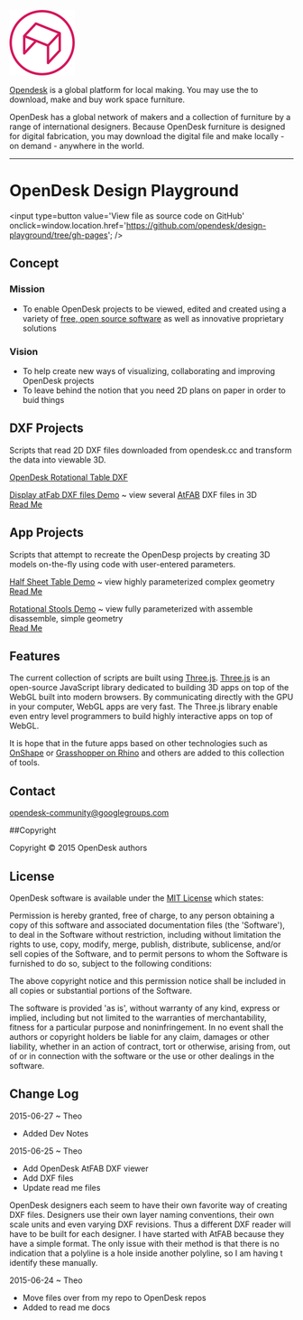 ![]( ./images/opendesk-logo.png )

[Opendesk]( https://www.opendesk.cc/ ) is a global platform for local making. You may use the to download, make and buy work space furniture.

OpenDesk has a global network of makers and a collection of furniture by a range of international designers. 
Because OpenDesk furniture is designed for digital fabrication, you may download the digital file and make locally - on demand - anywhere in the world.
***

OpenDesk Design Playground
===
<span style=display:none; >[View as web page]( http://opendesk.github.io/design-playground "View file as a web page." ) </span>
<input type=button value='View file as source code on GitHub' onclick=window.location.href='https://github.com/opendesk/design-playground/tree/gh-pages'; />
## Concept

### Mission  
<!-- a statement of a rationale, applicable now as well as in the future -->

* To enable OpenDesk projects to be viewed, edited and created using a variety of [free, open source software]( https://en.wikipedia.org/wiki/Free_and_open-source_software ) as well as innovative proprietary solutions

### Vision  
<!--  a descriptive picture of a desired future state -->

* To help create new ways of visualizing, collaborating and improving OpenDesk projects 
* To leave behind the notion that you need 2D plans on paper in order to buid things

## DXF Projects
Scripts that read 2D DXF files downloaded from opendesk.cc and transform the data into viewable 3D.

[OpenDesk Rotational Table DXF]( http://opendesk.github.io/design-playground/opendesk-rotational-table/opendesk-rotational-table-dxf-r1.html )


[Display atFab DXF files Demo]( http://opendesk.github.io/design-playground/display-atfab-dxf/latest/ ) ~ view several [AtFAB]( https://www.opendesk.cc/atfab ) DXF files in 3D  
[Read Me]( http://opendesk.github.io/design-playground/display-atfab-dxf/ )

## App Projects
Scripts that attempt to recreate the OpenDesp projects by creating 3D models on-the-fly using code with user-entered parameters.

[Half Sheet Table Demo]( http://opendesk.github.io/design-playground/opendesk-half-sheet-table/latest/ ) ~ view highly parameterized complex geometry  
[Read Me]( http://opendesk.github.io/design-playground/opendesk-half-sheet-table/ )

[Rotational Stools Demo]( http://opendesk.github.io/design-playground/opendesk-rotational-stools/latest/ ) ~ view fully parameterized with assemble disassemble, simple geometry  
[Read Me]( http://opendesk.github.io/design-playground/opendesk-rotational-stools/ )

## Features

The current collection of scripts are built using [Three.js]( http://threejs.org/ ). [Three.js]( https://en.wikipedia.org/wiki/Three.js ) is an open-source JavaScript library dedicated to building 3D apps on top of the WebGL built into modern browsers.
By communicating directly with the GPU in your computer, WebGL apps are very fast. The Three.js library enable even entry level programmers to build highly interactive apps on top of WebGL.

It is hope that in the future apps based on other technologies such as [OnShape]( https://www.onshape.com/ ) or [Grasshopper on Rhino]( http://www.grasshopper3d.com/ ) and others are added to this collection of tools.
 
 
## Contact

opendesk-community@googlegroups.com	

##Copyright

Copyright © 2015 OpenDesk authors


## License

OpenDesk software is available under the [MIT License]( http://en.wikipedia.org/wiki/MIT_License) which states:

Permission is hereby granted, free of charge, to any person obtaining a copy of this software and associated documentation files (the 'Software'),
to deal in the Software without restriction, including without limitation the rights to use, copy, modify, merge, publish, distribute, sublicense, and/or sell copies of the Software, and to permit persons to whom the Software is furnished to do so, subject to the following conditions:

The above copyright notice and this permission notice shall be included in all copies or substantial portions of the Software.

The software is provided 'as is', without warranty of any kind, express or implied, including but not limited to the warranties of merchantability, fitness for a particular purpose and noninfringement.
In no event shall the authors or copyright holders be liable for any claim, damages or other liability, whether in an action of contract, tort or otherwise, arising from, out of or in connection with the software or the use or other dealings in the software.

## Change Log

2015-06-27 ~ Theo

* Added Dev Notes


2015-06-25 ~ Theo

* Add OpenDesk AtFAB DXF viewer
* Add DXF files
* Update read me files

OpenDesk designers each seem to have their own favorite way of creating DXF files. 
Designers use their own layer naming conventions, their own scale units and even varying DXF revisions.
Thus a different DXF reader will have to be built for each designer. 
I have started with AtFAB because they have a simple format.
The only issue with their method is that there is no indication that a polyline is a hole inside another polyline,
so I am having t identify these manually.
 
2015-06-24 ~ Theo

* Move files over from my repo to OpenDesk repos
* Added to read me docs
